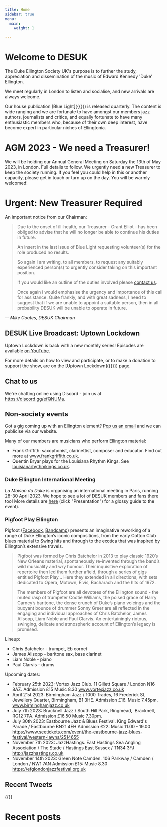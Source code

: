 ```yaml
---
title: Home
sidebar: true
menu:
  main:
    weight: 1

---
```

# Welcome to DESUK

The Duke Ellington Society UK's purpose is to further the study, appreciation and dissemination of the music of Edward Kennedy 'Duke' Ellington.

We meet regularly in London to listen and socialise, and new arrivals are always welcome.

Our house publication [Blue Light]({{<relref blue_light>}}) is released quarterly. The content is wide ranging and we are fortunate to have amongst our members jazz authors, journalists and critics, and equally fortunate to have many enthusiastic members who, because of their own deep interest, have become expert in particular niches of Ellingtonia.

# AGM 2023 - We need a Treasurer!

We will be holding our Annual General Meeting on Saturday the 13th of May 2023, in London. Full details to follow. We urgently need a new Treasurer to keep the society running. If you feel you could help in this or another capacity, please get in touch or turn up on the day. You will be warmly welcomed!

# Urgent: New Treasurer Required

An important notice from our Chairman:

> Due to the onset of ill-health, our Treasurer - Grant Elliot - has been
obliged to advise that he will no longer be able to continue his duties in
future.
>
> An insert in the last issue of Blue Light requesting volunteer(s) for the role
produced no results.
>
> So again I am writing, to  all members, to request any suitably experienced
person(s) to urgently consider taking on this important position.
>
> If you would like an outline of the duties involved please <a
href="mailto:desuk@dukeellington.org.uk">contact us</a>.
>
> Once again i would emphasise the urgency and importance of this call for
assistance. Quite frankly, and with great sadness, I need to suggest that if we
are unable to appoint a suitable person, then in all probability DESUK will be
unable to operate in future.

-- *Mike Coates, DESUK Chairman*

## DESUK Live Broadcast: Uptown Lockdown

Uptown Lockdown is back with a new monthly series! Episodes are available [on YouTube](https://www.youtube.com/channel/UCq3QqJgdSJwk4nlmnnaH42Q/).

For more details on how to view and participate, or to make a donation to support the show, are on the [Uptown Lockdown]({{<relref uptown_lockdown>}}) page.

## Chat to us

We're chatting online using Discord - join us at https://discord.gg/efQNUMa.

## Non-society events


Got a gig coming up with an Ellington element? <a href="mailto:desuk@dukeellington.org.uk">Pop us an email</a> and we can publicise via our website.

Many of our members are musicians who perform Ellington material:
* Frank Griffith: saxophonist, clarinettist, composer and educator. Find out more at www.frankgriffith.co.uk.
* Quentin Bryar plays for the Louisiana Rhythm Kings. See [louisianarhythmkings.co.uk](http://louisianarhythmkings.co.uk/). <!-- https broken for this site -->

### Duke Ellington International Meeting

*La Maison du Duke* is organising an international meeting in Paris, running 28-30 April 2023. We hope to see a lot of DESUK members and fans there too! More details are [here](https://www.maison-du-duke.com/meeting-2023/meeting-international/) (click "Presentation") for a glossy guide to the event).

### Pigfoot Play Ellington

Pigfoot ([Facebook](https://www.facebook.com/Pigfoot4), [Bandcamp](https://chrisbatchelor.bandcamp.com/releases)) presents an imaginative reworking of a range of Duke Ellington’s iconic compositions, from the early Cotton Club blues material to Swing hits and through to the exotica that was inspired by Ellington’s extensive travels.

> Pigfoot was formed by Chris Batchelor in 2013 to play classic 1920’s New Orleans material, spontaneously re-invented through the band’s wild musicality and wry humour. Their inquisitive exploration of repertoire then led them further afield, through a series of gigs entitled Pigfoot Play… Here they extended in all directions, with sets dedicated to Opera, Motown, Elvis, Bacharach and the hits of 1972.
>
> The members of Pigfoot are all devotees of the Ellington sound - the muted
> rasp of trumpeter Cootie Williams, the poised grace of Harry Carney’s
> baritone, the dense crunch of Duke’s piano voicings and the buoyant bounce of
> drummer Sonny Greer are all reflected in the engaging and individual
> approaches of Chris Batchelor, James Allsopp, Liam Noble and Paul Clarvis. An
> entertainingly riotous, swinging, delicate and atmospheric account of
> Ellington’s legacy is promised.

Lineup:

* Chris Batchelor - trumpet, Eb cornet
* James Allsopp - baritone sax, bass clarinet
* Liam Noble - piano
* Paul Clarvis - drums

Upcoming dates:

* February 25th 2023: Vortex Jazz Club.  11 Gillett Square / London N16 8AZ.  Admission £15 Music 8.30 www.vortexjazz.co.uk
* April 21st 2023: Birmingham Jazz / 1000 Trades, 16 Frederick St, Jewellery Quarter, Birmingham, B1 3HE. Admission £16. Music 7.45pm. www.birminghamjazz.co.uk
* July 7th 2023: Bracknell Jazz / South Hill Park, Ringmead,  Bracknell,  RG12 7PA. Admission £16.50 Music 7.30pm.
* July 30th 2023: Eastbourne Jazz & Blues Festival.  King Edward's Parade / Eastbourne BN21 4EH Admission £22: Music 11.00 - 19.00 https://www.seetickets.com/event/the-eastbourne-jazz-blues-festival/western-lawns/2514655
* November 7th 2023: JazzHastings.  East Hastings Sea Angling Association / The Stade / Hastings East Sussex / TN34 3FJ http://jazzhastings.co.uk
* November 14th 2023: Green Note Camden.  106 Parkway / Camden / London  / NW1 7AN Admission £15: Music 8.30 https://efglondonjazzfestival.org.uk

## Recent Tweets

{{<tweets tweet-limit="2">}}

# Recent posts
